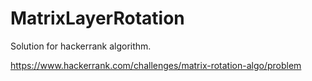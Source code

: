 # MatrixLayerRotation


Solution for hackerrank algorithm.

https://www.hackerrank.com/challenges/matrix-rotation-algo/problem
